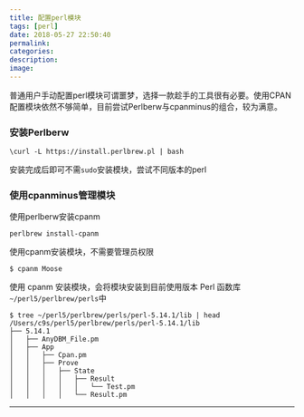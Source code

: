 ```yaml
---
title: 配置perl模块
tags: [perl]
date: 2018-05-27 22:50:40
permalink:
categories:
description:
image:
---
```

<p class="description">普通用户手动配置perl模块可谓噩梦，选择一款趁手的工具很有必要。使用CPAN配置模块依然不够简单，目前尝试Perlberw与cpanminus的组合，较为满意。</p>

<!-- more -->

### 安装Perlberw

```shell
\curl -L https://install.perlbrew.pl | bash
```

安装完成后即可不需`sudo`安装模块，尝试不同版本的perl

### 使用cpanminus管理模块

使用perlberw安装cpanm

```shell
perlbrew install-cpanm
```

使用cpanm安装模块，不需要管理员权限

```shell
$ cpanm Moose
```

使用 cpanm 安装模块，会将模块安装到目前使用版本 Perl 函数库`~/perl5/perlbrew/perls`中

```shell
$ tree ~/perl5/perlbrew/perls/perl-5.14.1/lib | head 
/Users/c9s/perl5/perlbrew/perls/perl-5.14.1/lib
├── 5.14.1
│   ├── AnyDBM_File.pm
│   ├── App
│   │   ├── Cpan.pm
│   │   ├── Prove
│   │   │   ├── State
│   │   │   │   ├── Result
│   │   │   │   │   └── Test.pm
│   │   │   │   └── Result.pm
```

<hr />